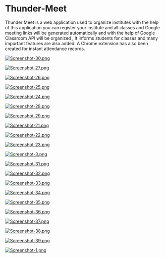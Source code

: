 # Thunder-Meet
Thunder Meet is a web application used to organize institutes with the help of this application you can register your institute and all classes and Google meeting links will be generated automatically and with the help of Google Classroom API will be organized , It informs students for classes and many important features are also added. A Chrome extension has also been created for instant attendance records.

[![Screenshot-30.png](https://i.postimg.cc/kGMNnwPm/Screenshot-30.png)](https://postimg.cc/2bJLGQ5c)

[![Screenshot-27.png](https://i.postimg.cc/bvb9Ls9K/Screenshot-27.png)](https://postimg.cc/wtqNjxPV)

[![Screenshot-26.png](https://i.postimg.cc/NMc7nBNL/Screenshot-26.png)](https://postimg.cc/JypkDVCW)

[![Screenshot-25.png](https://i.postimg.cc/NjK49N9G/Screenshot-25.png)](https://postimg.cc/rDLW7NN7)

[![Screenshot-24.png](https://i.postimg.cc/bNCgvXvF/Screenshot-24.png)](https://postimg.cc/ppjz06zD)

[![Screenshot-28.png](https://i.postimg.cc/Z5XLrrp8/Screenshot-28.png)](https://postimg.cc/zySWNHdv)

[![Screenshot-29.png](https://i.postimg.cc/76nM8dc9/Screenshot-29.png)](https://postimg.cc/62TGCjB4)

[![Screenshot-21.png](https://i.postimg.cc/sxBYQxx6/Screenshot-21.png)](https://postimg.cc/rRk078Sx)

[![Screenshot-22.png](https://i.postimg.cc/1XLppSN9/Screenshot-22.png)](https://postimg.cc/wRQypSVP)

[![Screenshot-23.png](https://i.postimg.cc/K8t5D1NC/Screenshot-23.png)](https://postimg.cc/4YNtJNj1)

[![Screenshot-3.png](https://i.postimg.cc/Tw3qxC6X/Screenshot-3.png)](https://postimg.cc/XZtycKq2)

[![Screenshot-31.png](https://i.postimg.cc/N0YkJQCF/Screenshot-31.png)](https://postimg.cc/pmGjyMHM)

[![Screenshot-32.png](https://i.postimg.cc/ZRsP5pbv/Screenshot-32.png)](https://postimg.cc/Q95K6BWj)

[![Screenshot-33.png](https://i.postimg.cc/W4n6xxxn/Screenshot-33.png)](https://postimg.cc/McnQQ36M)

[![Screenshot-34.png](https://i.postimg.cc/PfczGWVB/Screenshot-34.png)](https://postimg.cc/23QBhZDw)

[![Screenshot-35.png](https://i.postimg.cc/Njv6FgcD/Screenshot-35.png)](https://postimg.cc/xcgJFVqN)

[![Screenshot-36.png](https://i.postimg.cc/JhPZpZBY/Screenshot-36.png)](https://postimg.cc/McfnTc51)

[![Screenshot-37.png](https://i.postimg.cc/GmPksZ3C/Screenshot-37.png)](https://postimg.cc/K1zK6pgq)

[![Screenshot-38.png](https://i.postimg.cc/tCxd9sL7/Screenshot-38.png)](https://postimg.cc/D874gwfK)

[![Screenshot-39.png](https://i.postimg.cc/wB6D503s/Screenshot-39.png)](https://postimg.cc/PCRLTbWt)

[![Screenshot-1.png](https://i.postimg.cc/qMPLKs88/Screenshot-1.png)](https://postimg.cc/JGQZVBYn)
